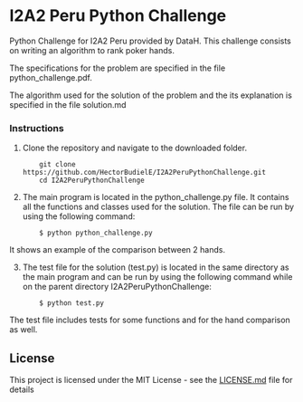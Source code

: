 # I2A2 Peru Python Challenge
Python Challenge for I2A2 Peru provided by DataH. This challenge consists on writing an algorithm to rank poker hands. 

The specifications for the problem are specified in the file python_challenge.pdf.

The algorithm used for the solution of the problem and the its explanation is specified in the file solution.md


### Instructions

1. Clone the repository and navigate to the downloaded folder.
	
	```	
		git clone https://github.com/HectorBudielE/I2A2PeruPythonChallenge.git
		cd I2A2PeruPythonChallenge
	```

2. The main program is located in the python_challenge.py file. It contains all the functions and classes used for the solution. The file can be run by using the following command:

	```
		$ python python_challenge.py
	```
It shows an example of the comparison between 2 hands.

3. The test file for the solution (test.py) is located in the same directory as the main program and can be run by using the following command while on the parent directory I2A2PeruPythonChallenge: 
	
	```
		$ python test.py
	```
The test file includes tests for some functions and for the hand comparison as well.

## License

This project is licensed under the MIT License - see the [LICENSE.md](LICENSE.md) file for details


